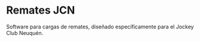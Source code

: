 # Remates JCN

Software para cargas de remates, diseñado específicamente para el Jockey Club Neuquén.
